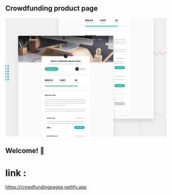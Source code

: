 ## Crowdfunding product page

![Design preview for the Crowdfunding product page coding challenge](./design/desktop-preview.jpg)

## Welcome! 👋
# link : 
https://crowdfundingpagee.netlify.app
